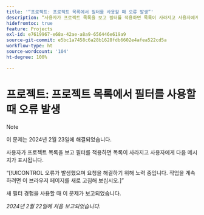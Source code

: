 ```yaml
---
title: '“프로젝트: 프로젝트 목록에서 필터를 사용할 때 오류 발생”'
description: “사용자가 프로젝트 목록을 보고 필터를 적용하면 목록이 사라지고 사용자에게 오류 메시지가 표시됩니다.”
hidefromtoc: true
feature: Projects
exl-id: e7619967-e68a-42ae-a8a9-656446e619a9
source-git-commit: e5bc1a7458c6a28b1628fdb6602e4afea522cd5a
workflow-type: ht
source-wordcount: '104'
ht-degree: 100%

---
```



# 프로젝트: 프로젝트 목록에서 필터를 사용할 때 오류 발생


>[!NOTE]
>
>이 문제는 2024년 2월 23일에 해결되었습니다.

사용자가 프로젝트 목록을 보고 필터를 적용하면 목록이 사라지고 사용자에게 다음 메시지가 표시됩니다.

“[!UICONTROL 오류가 발생했으며 요청을 해결하기 위해 노력 중입니다. 작업을 계속하려면 이 브라우저 페이지를 새로 고침해 보십시오.]”

새 필터 경험을 사용할 때 이 문제가 보고되었습니다.

_2024년 2월 22일에 처음 보고되었습니다._
